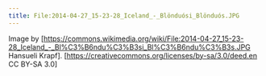 ```yaml
---
title: File:2014-04-27_15-23-28_Iceland_-_Blönduósi_Blönduós.JPG
---
```

Image by [https://commons.wikimedia.org/wiki/File:2014-04-27_15-23-28_Iceland_-_Bl%C3%B6ndu%C3%B3si_Bl%C3%B6ndu%C3%B3s.JPG Hansueli Krapf]. [https://creativecommons.org/licenses/by-sa/3.0/deed.en CC BY-SA 3.0]
